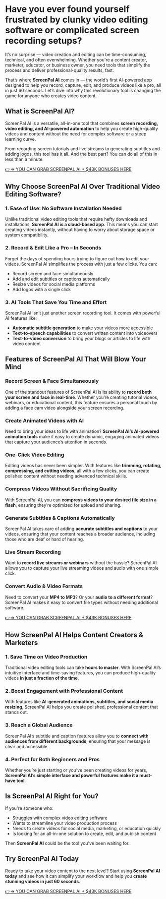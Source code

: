 # Have you ever found yourself frustrated by clunky video editing software or complicated screen recording setups?

It’s no surprise — video creation and editing can be time-consuming, technical, and often overwhelming. Whether you're a content creator, marketer, educator, or business owner, you need tools that simplify the process and deliver professional-quality results, fast.

That’s where **ScreenPal AI** comes in — the world’s first AI-powered app designed to help you record, capture, edit, and produce videos like a pro, all in just 60 seconds. Let’s dive into why this revolutionary tool is changing the game for anyone who creates video content.

## What is ScreenPal AI?

ScreenPal AI is a versatile, all-in-one tool that combines **screen recording, video editing, and AI-powered automation** to help you create high-quality videos and content without the need for complex software or a steep learning curve.

From recording screen tutorials and live streams to generating subtitles and adding logos, this tool has it all. And the best part? You can do all of this in less than a minute.

[👉⇒ YOU CAN GRAB SCREENPAL AI + $43K BONUSES HERE](https://digitalpromoreviews.com/screenpal-ai-review/)

## Why Choose ScreenPal AI Over Traditional Video Editing Software?

### 1. Ease of Use: No Software Installation Needed
Unlike traditional video editing tools that require hefty downloads and installations, **ScreenPal AI is a cloud-based app**. This means you can start creating videos instantly, without having to worry about storage space or system compatibility.

### 2. Record & Edit Like a Pro – In Seconds
Forget the days of spending hours trying to figure out how to edit your videos. ScreenPal AI simplifies the process with just a few clicks. You can:

- Record screen and face simultaneously  
- Add and edit subtitles or captions automatically  
- Resize videos for social media platforms  
- Add logos with a single click  

### 3. AI Tools That Save You Time and Effort
ScreenPal AI isn’t just another screen recording tool. It comes with powerful AI features like:

- **Automatic subtitle generation** to make your videos more accessible  
- **Text-to-speech capabilities** to convert written content into voiceovers  
- **Text-to-video conversion** to bring your blogs or articles to life with video content  

## Features of ScreenPal AI That Will Blow Your Mind

### Record Screen & Face Simultaneously
One of the standout features of ScreenPal AI is its ability to **record both your screen and face in real-time**. Whether you’re creating tutorial videos, webinars, or educational content, this feature ensures a personal touch by adding a face cam video alongside your screen recording.

### Create Animated Videos with AI
Need to bring your ideas to life with animation? **ScreenPal AI’s AI-powered animation tools** make it easy to create dynamic, engaging animated videos that capture your audience’s attention in seconds.

### One-Click Video Editing
Editing videos has never been simpler. With features like **trimming, rotating, compressing, and cutting videos**, all with a few clicks, you can create polished content without needing advanced technical skills.

### Compress Videos Without Sacrificing Quality
With ScreenPal AI, you can **compress videos to your desired file size in a flash**, ensuring they’re optimized for upload and sharing.

### Generate Subtitles & Captions Automatically
ScreenPal AI takes care of adding **accurate subtitles and captions** to your videos, ensuring that your content reaches a broader audience, including those who are deaf or hard of hearing.

### Live Stream Recording
Want to **record live streams or webinars** without the hassle? ScreenPal AI allows you to capture your live streaming videos and audio with one simple click.

### Convert Audio & Video Formats
Need to convert your **MP4 to MP3**? Or your **audio to a different format**? ScreenPal AI makes it easy to convert file types without needing additional software.

[👉⇒ YOU CAN GRAB SCREENPAL AI + $43K BONUSES HERE](https://digitalpromoreviews.com/screenpal-ai-review/)

## How ScreenPal AI Helps Content Creators & Marketers

### 1. Save Time on Video Production
Traditional video editing tools can take **hours to master**. With ScreenPal AI’s intuitive interface and time-saving features, you can produce high-quality videos **in just a fraction of the time**.

### 2. Boost Engagement with Professional Content
With features like **AI-generated animations, subtitles, and social media resizing**, ScreenPal AI helps you create polished, professional content that stands out.

### 3. Reach a Global Audience
ScreenPal AI’s subtitle and caption features allow you to **connect with audiences from different backgrounds**, ensuring that your message is clear and accessible.

### 4. Perfect for Both Beginners and Pros
Whether you’re just starting or you’ve been creating videos for years, **ScreenPal AI’s simple interface and powerful features make it a must-have tool**.

## Is ScreenPal AI Right for You?

If you're someone who:

- Struggles with complex video editing software  
- Wants to streamline your video production process  
- Needs to create videos for social media, marketing, or education quickly  
- Is looking for an all-in-one solution to create, edit, and publish content  

Then **ScreenPal AI** could be the tool you've been waiting for.

## Try ScreenPal AI Today

Ready to take your video content to the next level? Start using **ScreenPal AI today** and see how it can simplify your workflow and help you **create stunning videos in just 60 seconds**.

[👉⇒ YOU CAN GRAB SCREENPAL AI + $43K BONUSES HERE](https://digitalpromoreviews.com/screenpal-ai-review/)
